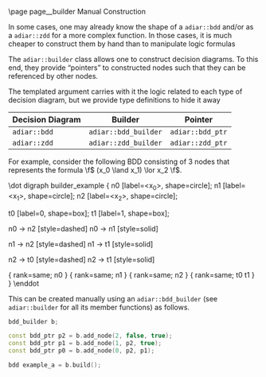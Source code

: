 \page page__builder Manual Construction

In some cases, one may already know the shape of a `adiar::bdd` and/or as a
`adiar::zdd` for a more complex function. In those cases, it is much cheaper to
construct them by hand than to manipulate logic formulas

The `adiar::builder` class allows one to construct decision diagrams. To this
end, they provide “pointers” to constructed nodes such that they can be
referenced by other nodes.

The templated argument carries with it the logic related to each type of
decision diagram, but we provide type definitions to hide it away

| Decision Diagram | Builder              | Pointer          |
|------------------|----------------------|------------------|
| `adiar::bdd`     | `adiar::bdd_builder` | `adiar::bdd_ptr` |
| `adiar::zdd`     | `adiar::zdd_builder` | `adiar::zdd_ptr` |

For example, consider the following BDD consisting of 3 nodes that represents
the formula \f$ (x_0 \land x_1) \lor x_2 \f$.

\dot
digraph builder_example {
  n0 [label=<x<sub>0</sub>>, shape=circle];
  n1 [label=<x<sub>1</sub>>, shape=circle];
  n2 [label=<x<sub>2</sub>>, shape=circle];

  t0 [label=0, shape=box];
  t1 [label=1, shape=box];

  n0 -> n2 [style=dashed]
  n0 -> n1 [style=solid]

  n1 -> n2 [style=dashed]
  n1 -> t1 [style=solid]

  n2 -> t0 [style=dashed]
  n2 -> t1 [style=solid]

  { rank=same; n0 }
  { rank=same; n1 }
  { rank=same; n2 }
  { rank=same; t0 t1 }
}
\enddot

This can be created manually using an `adiar::bdd_builder` (see `adiar::builder`
for all its member functions) as follows.

```cpp
bdd_builder b;

const bdd_ptr p2 = b.add_node(2, false, true);
const bdd_ptr p1 = b.add_node(1, p2, true);
const bdd_ptr p0 = b.add_node(0, p2, p1);

bdd example_a = b.build();
```

